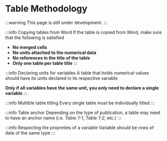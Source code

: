 # Table Methodology

:::warning
This page is still under development.
:::

:::info Copying tables from Word
If the table is copied from Word, make sure that the following is satisfied

- **No merged cells**
- **No units attached to the numerical data**
- **No references in the title of the table**
- **Only one table per table title**
:::

:::info Declaring units for variables 
A table that holds numerical values should have its units declared in its respective variable

**Only if all variables have the same unit, you only need to declare a single variable**
:::

:::info Multible table titling
Every single table must be individually titled
:::

:::info Table anchor
Depending on the type of publication, a table may need to have an anchor name (i.e. *Table 1-1*, *Table 1-2*, etc.)
:::

:::info Respecting the propreties of a variable
Variable should be rows of data of the same type
:::
